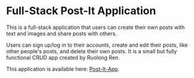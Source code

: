 # Full-Stack Post-It Application

This is a full-stack application that users can create their own posts with text and images and share posts with others.

Users can sign up/log in to their accounts, create and edit their posts, like other people's posts, and delete their own posts. It is a small
but fully functional CRUD app created by Ruolong Ren.

This application is available here: [Post-It-App](https://postitmern.netlify.app/).
